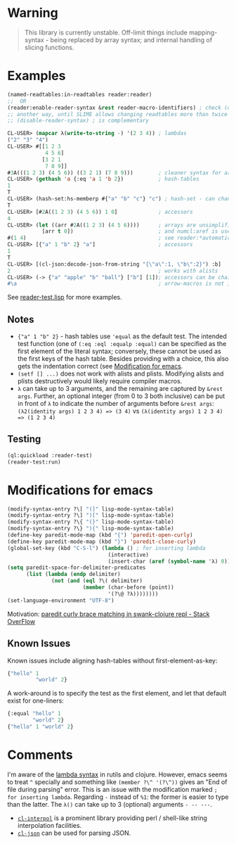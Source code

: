 # Warning

>This library is currently unstable. Off-limit things include mapping-syntax - being replaced by array syntax; and internal handling of slicing functions.

# Examples

```lisp
(named-readtables:in-readtables reader:reader)
;;  OR 
(reader:enable-reader-syntax &rest reader-macro-identifiers) ; check (describe)
;; another way, until SLIME allows changing readtables more than twice
;; (disable-reader-syntax) ; is complementary
```




```lisp
CL-USER> (mapcar λ(write-to-string -) '(2 3 4)) ; lambdas
("2" "3" "4")
CL-USER> #[[1 2 3
            4 5 6]
           [3 2 1
            7 8 9]]
#3A(((1 2 3) (4 5 6)) ((3 2 1) (7 8 9)))        ; cleaner syntax for arrays
CL-USER> (gethash 'a {:eq 'a 1 'b 2})           ; hash-tables
1
T
CL-USER> (hash-set:hs-memberp #{"a" "b" "c"} "c") ; hash-set - can change in future
T
CL-USER> [#2A((1 2 3) (4 5 6)) 1 0]             ; accessors
4
CL-USER> (let ((arr #2A((1 2 3) (4 5 6))))      ; arrays are unsimplified by default
           [arr t 0])                           ; and numcl:aref is used
#(1 4)                                          ; see reader:*automatically-unsimplify-array*
CL-USER> [{"a" 1 "b" 2} "a"]                    ; accessors
1
T
CL-USER> [(cl-json:decode-json-from-string "{\"a\":1, \"b\":2}") :b]
2                                               ; works with alists
CL-USER> (-> {"a" "apple" "b" "ball"} ["b"] [1]); accessors can be chained using arrow-macros:->
#\a                                             ; arrow-macros is not included
```

See [reader-test.lisp](reader-test.lisp) for more examples.

## Notes

- `{"a" 1 "b" 2}` - hash tables use `'equal` as the default test. The intended test function (one of `(:eq :eql :equalp :equal)` can be specified as the first element of the literal syntax; conversely, these cannot be used as the first keys of the hash table. Besides providing with a choice, this also gets the indentation correct (see [Modification for emacs](#modifications-for-emacs).
- `(setf [] ...)` does not work with alists and plists. Modifying alists and plists destructively would likely require compiler macros.
- `λ` can take up to 3 arguments, and the remaining are captured by `&rest args`. Further, an optional integer (from 0 to 3 both inclusive) can be put in front of `λ` to indicate the number of arguments before `&rest args`: `(λ2(identity args) 1 2 3 4) => (3 4)` vs `(λ(identity args) 1 2 3 4) => (1 2 3 4)`

## Testing

```lisp
(ql:quickload :reader-test)
(reader-test:run)
```

# Modifications for emacs

```lisp
(modify-syntax-entry ?\[ "(]" lisp-mode-syntax-table)
(modify-syntax-entry ?\] ")[" lisp-mode-syntax-table)
(modify-syntax-entry ?\{ "(}" lisp-mode-syntax-table)
(modify-syntax-entry ?\} "){" lisp-mode-syntax-table)
(define-key paredit-mode-map (kbd "{") 'paredit-open-curly)
(define-key paredit-mode-map (kbd "}") 'paredit-close-curly)
(global-set-key (kbd "C-S-l") (lambda () ; for inserting lambda
                                (interactive)
                                (insert-char (aref (symbol-name 'λ) 0))))
(setq paredit-space-for-delimiter-predicates
      (list (lambda (endp delimiter)
              (not (and (eql ?\( delimiter)
                        (member (char-before (point))
                                '(?\@ ?λ))))))))
(set-language-environment "UTF-8")
```

Motivation: [paredit curly brace matching in swank-clojure repl - Stack OverFlow](https://stackoverflow.com/questions/8598116/paredit-curly-brace-matching-in-swank-clojure-repl)

## Known Issues

Known issues include aligning hash-tables without first-element-as-key:

```lisp
{"hello" 1
         "world" 2}
```

A work-around is to specify the test as the first element, and let that default exist for one-liners:

```lisp
{:equal "hello" 1
        "world" 2}
{"hello" 1 "world" 2}
```

# Comments

I'm aware of the [lambda syntax](https://github.com/vseloved/rutils/blob/master/docs/tutorial.md) 
in rutils and clojure. However, emacs seems to treat `^` specially and something like
`(member ?\^ '(?\^))` gives an "End of file during parsing" error. This is an issue with
the modification marked `; for inserting lambda`. Regarding `-` instead of `%1`: the former
is easier to type than the latter. The `λ()` can take up to 3 (optional) arguments `- -- ---`.

- [`cl-interpol`](http://edicl.github.io/cl-interpol/) is a prominent library providing perl / shell-like string interpolation facilities.
- [`cl-json`](https://common-lisp.net/project/cl-json/cl-json.html) can be used for parsing JSON.
